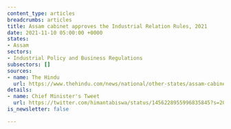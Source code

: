 ```yaml
---
content_type: articles
breadcrumbs: articles
title: Assam cabinet approves the Industrial Relation Rules, 2021
date: 2021-11-10 05:00:00 +0000
states:
- Assam
sectors:
- Industrial Policy and Business Regulations
subsectors: []
sources:
- name: The Hindu
  url: https://www.thehindu.com/news/national/other-states/assam-cabinet-approves-industrial-relation-rules-to-protect-rights-of-employers-workers/article37335779.ece
details:
- name: Chief Minister's Tweet
  url: https://twitter.com/himantabiswa/status/1456228955996835845?s=20
is_newsletter: false

---
```

